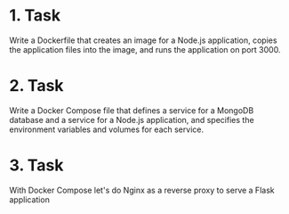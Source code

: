 # 1. Task
Write a Dockerfile that creates an image for a Node.js application, copies the application files into the image, and runs the application on port 3000.

# 2. Task
Write a Docker Compose file that defines a service for a MongoDB database and a service for a Node.js application, and specifies the environment variables and volumes for each service.

# 3. Task
With Docker Compose let's do Nginx as a reverse proxy to serve a Flask application